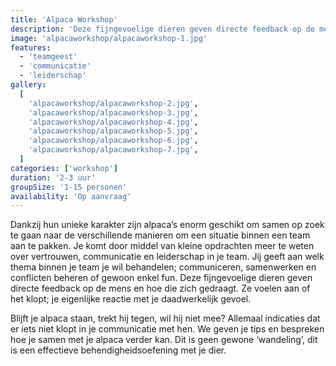```yaml
---
title: 'Alpaca Workshop'
description: 'Deze fijngevoelige dieren geven directe feedback op de mens en hoe die zich gedraagt'
image: 'alpacaworkshop/alpacaworkshop-1.jpg'
features:
  - 'teamgeest'
  - 'communicatie'
  - 'leiderschap'
gallery:
  [
    'alpacaworkshop/alpacaworkshop-2.jpg',
    'alpacaworkshop/alpacaworkshop-3.jpg',
    'alpacaworkshop/alpacaworkshop-4.jpg',
    'alpacaworkshop/alpacaworkshop-5.jpg',
    'alpacaworkshop/alpacaworkshop-6.jpg',
    'alpacaworkshop/alpacaworkshop-7.jpg',
  ]
categories: ['workshop']
duration: '2-3 uur'
groupSize: '1-15 personen'
availability: 'Op aanvraag'
---
```


Dankzij hun unieke karakter zijn alpaca’s enorm geschikt om samen op zoek te gaan naar de verschillende manieren om een situatie binnen een team aan te pakken.
Je komt door middel van kleine opdrachten meer te weten over vertrouwen, communicatie en leiderschap in je team. Jij geeft aan welk thema binnen je team je wil behandelen; communiceren, samenwerken en conflicten beheren of gewoon enkel fun. Deze fijngevoelige dieren geven directe feedback op de mens en hoe die zich gedraagt. Ze voelen aan of het klopt; je eigenlijke reactie met je daadwerkelijk gevoel.

Blijft je alpaca staan, trekt hij tegen, wil hij niet mee? Allemaal indicaties dat er iets niet klopt in je communicatie met hen. We geven je tips en bespreken hoe je samen met je alpaca verder kan. Dit is geen gewone ‘wandeling’, dit is een effectieve behendigheidsoefening met je dier.
